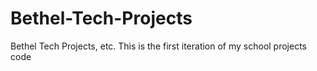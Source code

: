 # Bethel-Tech-Projects
Bethel Tech Projects, etc.
This is the first iteration of my school projects code
